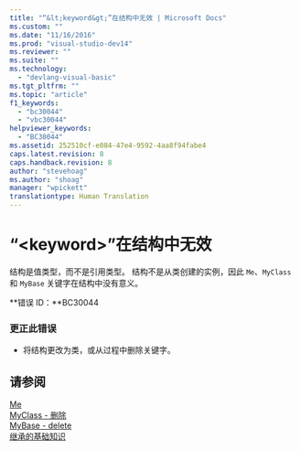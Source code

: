 ```yaml
---
title: "“&lt;keyword&gt;”在结构中无效 | Microsoft Docs"
ms.custom: ""
ms.date: "11/16/2016"
ms.prod: "visual-studio-dev14"
ms.reviewer: ""
ms.suite: ""
ms.technology: 
  - "devlang-visual-basic"
ms.tgt_pltfrm: ""
ms.topic: "article"
f1_keywords: 
  - "bc30044"
  - "vbc30044"
helpviewer_keywords: 
  - "BC30044"
ms.assetid: 252510cf-e084-47e4-9592-4aa8f94fabe4
caps.latest.revision: 8
caps.handback.revision: 8
author: "stevehoag"
ms.author: "shoag"
manager: "wpickett"
translationtype: Human Translation
---
```

# “&lt;keyword&gt;”在结构中无效
结构是值类型，而不是引用类型。 结构不是从类创建的实例，因此 `Me`、`MyClass` 和 `MyBase` 关键字在结构中没有意义。  
  
 **错误 ID：**BC30044  
  
### 更正此错误  
  
-   将结构更改为类，或从过程中删除关键字。  
  
## 请参阅  
 [Me](http://msdn.microsoft.com/zh-cn/a65973c7-cf06-4547-9b25-9fba885525c2)   
 [MyClass \- 删除](http://msdn.microsoft.com/zh-cn/5db36f9b-f796-4b6a-ba34-cac1fde6eb62)   
 [MyBase \- delete](http://msdn.microsoft.com/zh-cn/52491d06-6451-4f6f-9aa6-8fab59bbc2b9)   
 [继承的基础知识](../../visual-basic/programming-guide/language-features/objects-and-classes/inheritance-basics.md)